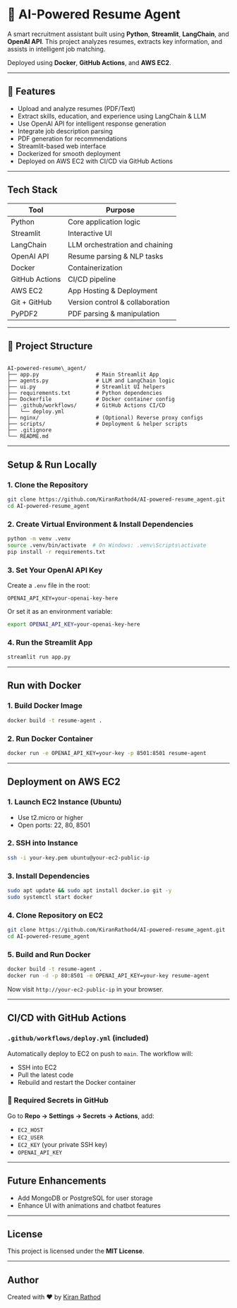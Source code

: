 
# 🤖 AI-Powered Resume Agent

A smart recruitment assistant built using **Python**, **Streamlit**, **LangChain**, and **OpenAI API**. This project analyzes resumes, extracts key information, and assists in intelligent job matching.

Deployed using **Docker**, **GitHub Actions**, and **AWS EC2**.

---

## 📌 Features

-  Upload and analyze resumes (PDF/Text)
-  Extract skills, education, and experience using LangChain & LLM
-  Use OpenAI API for intelligent response generation
-  Integrate job description parsing
-  PDF generation for recommendations
-  Streamlit-based web interface
-  Dockerized for smooth deployment
-  Deployed on AWS EC2 with CI/CD via GitHub Actions

---

##  Tech Stack

| Tool         | Purpose                          |
|--------------|----------------------------------|
| Python       | Core application logic           |
| Streamlit    | Interactive UI                   |
| LangChain    | LLM orchestration and chaining   |
| OpenAI API   | Resume parsing & NLP tasks       |
| Docker       | Containerization                 |
| GitHub Actions | CI/CD pipeline                 |
| AWS EC2      | App Hosting & Deployment         |
| Git + GitHub | Version control & collaboration  |
 PyPDF2        | PDF parsing & manipulation       |
---

## 📂 Project Structure

```

AI-powered-resume\_agent/
├── app.py                  # Main Streamlit App
├── agents.py               # LLM and LangChain logic
├── ui.py                   # Streamlit UI helpers
├── requirements.txt        # Python dependencies
├── Dockerfile              # Docker container config
├── .github/workflows/      # GitHub Actions CI/CD
│   └── deploy.yml
├── nginx/                  # (Optional) Reverse proxy configs
├── scripts/                # Deployment & helper scripts
├── .gitignore
└── README.md

````

---

##  Setup & Run Locally

### 1. Clone the Repository

```bash
git clone https://github.com/KiranRathod4/AI-powered-resume_agent.git
cd AI-powered-resume_agent
````

### 2. Create Virtual Environment & Install Dependencies

```bash
python -m venv .venv
source .venv/bin/activate  # On Windows: .venv\Scripts\activate
pip install -r requirements.txt
```

### 3. Set Your OpenAI API Key

Create a `.env` file in the root:

```env
OPENAI_API_KEY=your-openai-key-here
```

Or set it as an environment variable:

```bash
export OPENAI_API_KEY=your-openai-key-here
```

### 4. Run the Streamlit App

```bash
streamlit run app.py
```

---

##  Run with Docker

### 1. Build Docker Image

```bash
docker build -t resume-agent .
```

### 2. Run Docker Container

```bash
docker run -e OPENAI_API_KEY=your-key -p 8501:8501 resume-agent
```

---

## Deployment on AWS EC2

### 1. Launch EC2 Instance (Ubuntu)

* Use t2.micro or higher
* Open ports: 22, 80, 8501

### 2. SSH into Instance

```bash
ssh -i your-key.pem ubuntu@your-ec2-public-ip
```

### 3. Install Dependencies

```bash
sudo apt update && sudo apt install docker.io git -y
sudo systemctl start docker
```

### 4. Clone Repository on EC2

```bash
git clone https://github.com/KiranRathod4/AI-powered-resume_agent.git
cd AI-powered-resume_agent
```

### 5. Build and Run Docker

```bash
docker build -t resume-agent .
docker run -d -p 80:8501 -e OPENAI_API_KEY=your-key resume-agent
```

Now visit `http://your-ec2-public-ip` in your browser.

---

## CI/CD with GitHub Actions

###  `.github/workflows/deploy.yml` (included)

Automatically deploy to EC2 on push to `main`. The workflow will:

* SSH into EC2
* Pull the latest code
* Rebuild and restart the Docker container

### 🔐 Required Secrets in GitHub

Go to **Repo → Settings → Secrets → Actions**, add:

* `EC2_HOST`
* `EC2_USER`
* `EC2_KEY` (your private SSH key)
* `OPENAI_API_KEY`

---

##  Future Enhancements

* Add MongoDB or PostgreSQL for user storage
* Enhance UI with animations and chatbot features

---

## License

This project is licensed under the **MIT License**.

---

## Author

Created with ❤️ by [Kiran Rathod](https://github.com/KiranRathod4)


